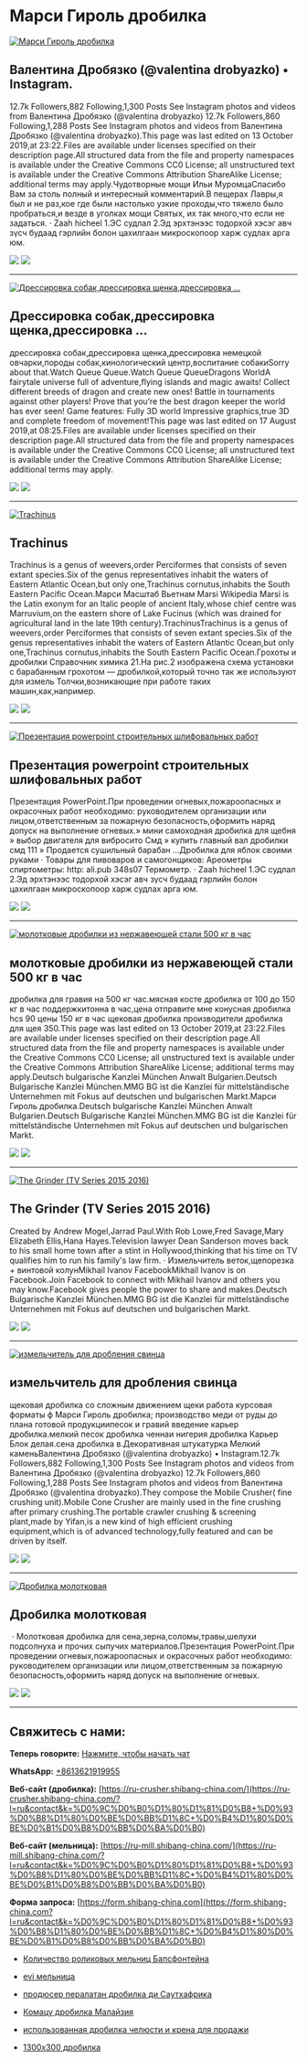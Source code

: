 # Марси Гироль дробилка

<a href="https://swt.shibang-china.com/?l=ru&img&k=%D0%9C%D0%B0%D1%80%D1%81%D0%B8+%D0%93%D0%B8%D1%80%D0%BE%D0%BB%D1%8C+%D0%B4%D1%80%D0%BE%D0%B1%D0%B8%D0%BB%D0%BA%D0%B0" target="_blank">![Марси Гироль дробилка](http://static.shibang-china.com/all-800x300/676.jpg)</a>

## Валентина Дробязко (@valentina drobyazko) • Instagram.
12.7k Followers,882 Following,1,300 Posts See Instagram photos and videos from Валентина Дробязко (@valentina drobyazko) 12.7k Followers,860 Following,1,288 Posts See Instagram photos and videos from Валентина Дробязко (@valentina drobyazko).This page was last edited on 13 October 2019,at 23:22.Files are available under licenses specified on their description page.All structured data from the file and property namespaces is available under the Creative Commons CC0 License; all unstructured text is available under the Creative Commons Attribution ShareAlike License; additional terms may apply.Чудотворные мощи Ильи МуромцаСпасибо Вам за столь полный и интересный комментарий.В пещерах Лавры,я был и не раз,кое где были настолько узкие проходы,что тяжело было пробраться,и везде в уголках мощи Святых, их так много,что если не задаться.&nbsp;&#0183;&#32;Zaah hicheel 1.ЭС судлал 2.Эд эрхтэнээс тодорхой хэсэг авч зүсч будаад гэрлийн болон цахилгаан микроскопоор харж судлах арга юм.


<a href="https://whatsapp.shibangsoft.com/WhatsApp.php" target="_blank" title="WhatsApp">![](http://static.shibang-china.com/icon/whatsapp.png)</a> <a href="https://swt.shibang-china.com/?l=ru&icon&k=%D0%9C%D0%B0%D1%80%D1%81%D0%B8+%D0%93%D0%B8%D1%80%D0%BE%D0%BB%D1%8C+%D0%B4%D1%80%D0%BE%D0%B1%D0%B8%D0%BB%D0%BA%D0%B0" target="_blank">![](http://static.shibang-china.com/icon/chat-ru.png)</a>

---

<a href="https://swt.shibang-china.com/?l=ru&img&k=%D0%9C%D0%B0%D1%80%D1%81%D0%B8+%D0%93%D0%B8%D1%80%D0%BE%D0%BB%D1%8C+%D0%B4%D1%80%D0%BE%D0%B1%D0%B8%D0%BB%D0%BA%D0%B0" target="_blank">![Дрессировка собак,дрессировка щенка,дрессировка …](http://static.shibang-china.com/all-800x300/510.jpg)</a>

## Дрессировка собак,дрессировка щенка,дрессировка …
дрессировка собак,дрессировка щенка,дрессировка немецкой овчарки,породы собак,кинологический центр,воспитание собакиSorry about that.Watch Queue Queue.Watch Queue QueueDragons WorldA fairytale universe full of adventure,flying islands and magic awaits! Collect different breeds of dragon and create new ones! Battle in tournaments against other players! Prove that you’re the best dragon keeper the world has ever seen! Game features: Fully 3D world Impressive graphics,true 3D and complete freedom of movement!This page was last edited on 17 August 2019,at 08:25.Files are available under licenses specified on their description page.All structured data from the file and property namespaces is available under the Creative Commons CC0 License; all unstructured text is available under the Creative Commons Attribution ShareAlike License; additional terms may apply.


<a href="https://whatsapp.shibangsoft.com/WhatsApp.php" target="_blank" title="WhatsApp">![](http://static.shibang-china.com/icon/whatsapp.png)</a> <a href="https://swt.shibang-china.com/?l=ru&icon&k=%D0%9C%D0%B0%D1%80%D1%81%D0%B8+%D0%93%D0%B8%D1%80%D0%BE%D0%BB%D1%8C+%D0%B4%D1%80%D0%BE%D0%B1%D0%B8%D0%BB%D0%BA%D0%B0" target="_blank">![](http://static.shibang-china.com/icon/chat-ru.png)</a>

---

<a href="https://swt.shibang-china.com/?l=ru&img&k=%D0%9C%D0%B0%D1%80%D1%81%D0%B8+%D0%93%D0%B8%D1%80%D0%BE%D0%BB%D1%8C+%D0%B4%D1%80%D0%BE%D0%B1%D0%B8%D0%BB%D0%BA%D0%B0" target="_blank">![Trachinus](http://static.shibang-china.com/all-800x300/418.jpg)</a>

## Trachinus
Trachinus is a genus of weevers,order Perciformes that consists of seven extant species.Six of the genus representatives inhabit the waters of Eastern Atlantic Ocean,but only one,Trachinus cornutus,inhabits the South Eastern Pacific Ocean.Марси Масштаб Вьетнам Marsi Wikipedia Marsi is the Latin exonym for an Italic people of ancient Italy,whose chief centre was Marruvium,on the eastern shore of Lake Fucinus (which was drained for agricultural land in the late 19th century).TrachinusTrachinus is a genus of weevers,order Perciformes that consists of seven extant species.Six of the genus representatives inhabit the waters of Eastern Atlantic Ocean,but only one,Trachinus cornutus,inhabits the South Eastern Pacific Ocean.Грохоты и дробилки Справочник химика 21.На рис.2 изображена схема установки с барабанным грохотом — дробилкой,который точно так же используют для измель Толчки,возникающие при работе таких машин,как,например.


<a href="https://whatsapp.shibangsoft.com/WhatsApp.php" target="_blank" title="WhatsApp">![](http://static.shibang-china.com/icon/whatsapp.png)</a> <a href="https://swt.shibang-china.com/?l=ru&icon&k=%D0%9C%D0%B0%D1%80%D1%81%D0%B8+%D0%93%D0%B8%D1%80%D0%BE%D0%BB%D1%8C+%D0%B4%D1%80%D0%BE%D0%B1%D0%B8%D0%BB%D0%BA%D0%B0" target="_blank">![](http://static.shibang-china.com/icon/chat-ru.png)</a>

---

<a href="https://swt.shibang-china.com/?l=ru&img&k=%D0%9C%D0%B0%D1%80%D1%81%D0%B8+%D0%93%D0%B8%D1%80%D0%BE%D0%BB%D1%8C+%D0%B4%D1%80%D0%BE%D0%B1%D0%B8%D0%BB%D0%BA%D0%B0" target="_blank">![Презентация powerpoint строительных шлифовальных работ](http://static.shibang-china.com/all-800x300/546.jpg)</a>

## Презентация powerpoint строительных шлифовальных работ
Презентация PowerPoint.При проведении огневых,пожароопасных и окрасочных работ необходимо: руководителем организации или лицом,ответственным за пожарную безопасность,оформить наряд допуск на выполнение огневых.&#187; мини самоходная дробилка для щебня &#187; выбор двигателя для вибросито Смд &#187; купить главный вал дробилки смд 111 &#187; Продается сушильный барабан …Дробилка для яблок своими руками&nbsp;&#0183;&#32;Товары для пивоваров и самогонщиков: Ареометры спиртометры: http: ali.pub 348s07 Термометр.&nbsp;&#0183;&#32;Zaah hicheel 1.ЭС судлал 2.Эд эрхтэнээс тодорхой хэсэг авч зүсч будаад гэрлийн болон цахилгаан микроскопоор харж судлах арга юм.


<a href="https://whatsapp.shibangsoft.com/WhatsApp.php" target="_blank" title="WhatsApp">![](http://static.shibang-china.com/icon/whatsapp.png)</a> <a href="https://swt.shibang-china.com/?l=ru&icon&k=%D0%9C%D0%B0%D1%80%D1%81%D0%B8+%D0%93%D0%B8%D1%80%D0%BE%D0%BB%D1%8C+%D0%B4%D1%80%D0%BE%D0%B1%D0%B8%D0%BB%D0%BA%D0%B0" target="_blank">![](http://static.shibang-china.com/icon/chat-ru.png)</a>

---

<a href="https://swt.shibang-china.com/?l=ru&img&k=%D0%9C%D0%B0%D1%80%D1%81%D0%B8+%D0%93%D0%B8%D1%80%D0%BE%D0%BB%D1%8C+%D0%B4%D1%80%D0%BE%D0%B1%D0%B8%D0%BB%D0%BA%D0%B0" target="_blank">![молотковые дробилки из нержавеющей стали 500 кг в час](http://static.shibang-china.com/all-800x300/515.jpg)</a>

## молотковые дробилки из нержавеющей стали 500 кг в час
дробилка для гравия на 500 кг час.мясная косте дробилка от 100 до 150 кг в час поддержкитонна в час,цена отправите мне конусная дробилка hcs 90 цены 150 кг в час щековая дробилка производители дробилка для щея 350.This page was last edited on 13 October 2019,at 23:22.Files are available under licenses specified on their description page.All structured data from the file and property namespaces is available under the Creative Commons CC0 License; all unstructured text is available under the Creative Commons Attribution ShareAlike License; additional terms may apply.Deutsch bulgarische Kanzlei M&#252;nchen Anwalt Bulgarien.Deutsch Bulgarische Kanzlei M&#252;nchen.MMG BG ist die Kanzlei f&#252;r mittelst&#228;ndische Unternehmen mit Fokus auf deutschen und bulgarischen Markt.Марси Гироль дробилка.Deutsch bulgarische Kanzlei M&#252;nchen Anwalt Bulgarien.Deutsch Bulgarische Kanzlei M&#252;nchen.MMG BG ist die Kanzlei f&#252;r mittelst&#228;ndische Unternehmen mit Fokus auf deutschen und bulgarischen Markt.


<a href="https://whatsapp.shibangsoft.com/WhatsApp.php" target="_blank" title="WhatsApp">![](http://static.shibang-china.com/icon/whatsapp.png)</a> <a href="https://swt.shibang-china.com/?l=ru&icon&k=%D0%9C%D0%B0%D1%80%D1%81%D0%B8+%D0%93%D0%B8%D1%80%D0%BE%D0%BB%D1%8C+%D0%B4%D1%80%D0%BE%D0%B1%D0%B8%D0%BB%D0%BA%D0%B0" target="_blank">![](http://static.shibang-china.com/icon/chat-ru.png)</a>

---

<a href="https://swt.shibang-china.com/?l=ru&img&k=%D0%9C%D0%B0%D1%80%D1%81%D0%B8+%D0%93%D0%B8%D1%80%D0%BE%D0%BB%D1%8C+%D0%B4%D1%80%D0%BE%D0%B1%D0%B8%D0%BB%D0%BA%D0%B0" target="_blank">![The Grinder (TV Series 2015 2016)](http://static.shibang-china.com/all-800x300/1500.jpg)</a>

## The Grinder (TV Series 2015 2016)
Created by Andrew Mogel,Jarrad Paul.With Rob Lowe,Fred Savage,Mary Elizabeth Ellis,Hana Hayes.Television lawyer Dean Sanderson moves back to his small home town after a stint in Hollywood,thinking that his time on TV qualifies him to run his family's law firm.&nbsp;&#0183;&#32;Измельчитель веток,щепорезка + винтовой колунMikhail Ivanov FacebookMikhail Ivanov is on Facebook.Join Facebook to connect with Mikhail Ivanov and others you may know.Facebook gives people the power to share and makes.Deutsch Bulgarische Kanzlei M&#252;nchen.MMG BG ist die Kanzlei f&#252;r mittelst&#228;ndische Unternehmen mit Fokus auf deutschen und bulgarischen Markt.


<a href="https://whatsapp.shibangsoft.com/WhatsApp.php" target="_blank" title="WhatsApp">![](http://static.shibang-china.com/icon/whatsapp.png)</a> <a href="https://swt.shibang-china.com/?l=ru&icon&k=%D0%9C%D0%B0%D1%80%D1%81%D0%B8+%D0%93%D0%B8%D1%80%D0%BE%D0%BB%D1%8C+%D0%B4%D1%80%D0%BE%D0%B1%D0%B8%D0%BB%D0%BA%D0%B0" target="_blank">![](http://static.shibang-china.com/icon/chat-ru.png)</a>

---

<a href="https://swt.shibang-china.com/?l=ru&img&k=%D0%9C%D0%B0%D1%80%D1%81%D0%B8+%D0%93%D0%B8%D1%80%D0%BE%D0%BB%D1%8C+%D0%B4%D1%80%D0%BE%D0%B1%D0%B8%D0%BB%D0%BA%D0%B0" target="_blank">![измельчитель для дробления свинца](http://static.shibang-china.com/all-800x300/36.jpg)</a>

## измельчитель для дробления свинца
щековая дробилка со сложным движением щеки работа курсовая форматы ф Марси Гироль дробилка; производство меди от руды до плана готовой продукциипесок и гравий введение карьер дробилка.мелкий песок дробилка ченнаи нигерия дробилка Карьер Блок делая.cена дробилка в.Декоративная штукатурка Мелкий каменьВалентина Дробязко (@valentina drobyazko) • Instagram.12.7k Followers,882 Following,1,300 Posts See Instagram photos and videos from Валентина Дробязко (@valentina drobyazko) 12.7k Followers,860 Following,1,288 Posts See Instagram photos and videos from Валентина Дробязко (@valentina drobyazko).They compose the Mobile Crusher( fine crushing unit).Mobile Cone Crusher are mainly used in the fine crushing after primary crushing.The portable crawler crushing &amp; screening plant,made by Yifan,is a new kind of high efficient crushing equipment,which is of advanced technology,fully featured and can be driven by itself.


<a href="https://whatsapp.shibangsoft.com/WhatsApp.php" target="_blank" title="WhatsApp">![](http://static.shibang-china.com/icon/whatsapp.png)</a> <a href="https://swt.shibang-china.com/?l=ru&icon&k=%D0%9C%D0%B0%D1%80%D1%81%D0%B8+%D0%93%D0%B8%D1%80%D0%BE%D0%BB%D1%8C+%D0%B4%D1%80%D0%BE%D0%B1%D0%B8%D0%BB%D0%BA%D0%B0" target="_blank">![](http://static.shibang-china.com/icon/chat-ru.png)</a>

---

<a href="https://swt.shibang-china.com/?l=ru&img&k=%D0%9C%D0%B0%D1%80%D1%81%D0%B8+%D0%93%D0%B8%D1%80%D0%BE%D0%BB%D1%8C+%D0%B4%D1%80%D0%BE%D0%B1%D0%B8%D0%BB%D0%BA%D0%B0" target="_blank">![Дробилка молотковая](http://static.shibang-china.com/all-800x300/231.jpg)</a>

## Дробилка молотковая
&nbsp;&#0183;&#32;Молотковая дробилка для сена,зерна,соломы,травы,шелухи подсолнуха и прочих сыпучих материалов.Презентация PowerPoint.При проведении огневых,пожароопасных и окрасочных работ необходимо: руководителем организации или лицом,ответственным за пожарную безопасность,оформить наряд допуск на выполнение огневых.

<a href="https://whatsapp.shibangsoft.com/WhatsApp.php" target="_blank" title="WhatsApp">![](http://static.shibang-china.com/icon/whatsapp.png)</a> <a href="https://swt.shibang-china.com/?l=ru&icon&k=%D0%9C%D0%B0%D1%80%D1%81%D0%B8+%D0%93%D0%B8%D1%80%D0%BE%D0%BB%D1%8C+%D0%B4%D1%80%D0%BE%D0%B1%D0%B8%D0%BB%D0%BA%D0%B0" target="_blank">![](http://static.shibang-china.com/icon/chat-ru.png)</a>

---
## Свяжитесь с нами:

**Теперь говорите:** [Нажмите, чтобы начать чат](https://swt.shibang-china.com?l=ru&contact&k=%D0%9C%D0%B0%D1%80%D1%81%D0%B8+%D0%93%D0%B8%D1%80%D0%BE%D0%BB%D1%8C+%D0%B4%D1%80%D0%BE%D0%B1%D0%B8%D0%BB%D0%BA%D0%B0)

**WhatsApp:**  [+8613621919955](https://whatsapp.shibangsoft.com/WhatsApp.php)

**Веб-сайт (дробилка):** [https://ru-crusher.shibang-china.com/](https://ru-crusher.shibang-china.com/?l=ru&contact&k=%D0%9C%D0%B0%D1%80%D1%81%D0%B8+%D0%93%D0%B8%D1%80%D0%BE%D0%BB%D1%8C+%D0%B4%D1%80%D0%BE%D0%B1%D0%B8%D0%BB%D0%BA%D0%B0)

**Веб-сайт (мельница):** [https://ru-mill.shibang-china.com/](https://ru-mill.shibang-china.com/?l=ru&contact&k=%D0%9C%D0%B0%D1%80%D1%81%D0%B8+%D0%93%D0%B8%D1%80%D0%BE%D0%BB%D1%8C+%D0%B4%D1%80%D0%BE%D0%B1%D0%B8%D0%BB%D0%BA%D0%B0)

**Форма запроса:** [https://form.shibang-china.com](https://form.shibang-china.com?l=ru&contact&k=%D0%9C%D0%B0%D1%80%D1%81%D0%B8+%D0%93%D0%B8%D1%80%D0%BE%D0%BB%D1%8C+%D0%B4%D1%80%D0%BE%D0%B1%D0%B8%D0%BB%D0%BA%D0%B0)

* [Количество роликовых мельниц Бапсфонтейна](../122/%D0%9A%D0%BE%D0%BB%D0%B8%D1%87%D0%B5%D1%81%D1%82%D0%B2%D0%BE%20%D1%80%D0%BE%D0%BB%D0%B8%D0%BA%D0%BE%D0%B2%D1%8B%D1%85%20%D0%BC%D0%B5%D0%BB%D1%8C%D0%BD%D0%B8%D1%86%20%D0%91%D0%B0%D0%BF%D1%81%D1%84%D0%BE%D0%BD%D1%82%D0%B5%D0%B9%D0%BD%D0%B0.md)

* [evi мельница](../124/evi%20%D0%BC%D0%B5%D0%BB%D1%8C%D0%BD%D0%B8%D1%86%D0%B0.md)

* [продюсер пералатан дробилка ди Саутхафрика](../121/%D0%BF%D1%80%D0%BE%D0%B4%D1%8E%D1%81%D0%B5%D1%80%20%D0%BF%D0%B5%D1%80%D0%B0%D0%BB%D0%B0%D1%82%D0%B0%D0%BD%20%D0%B4%D1%80%D0%BE%D0%B1%D0%B8%D0%BB%D0%BA%D0%B0%20%D0%B4%D0%B8%20%D0%A1%D0%B0%D1%83%D1%82%D1%85%D0%B0%D1%84%D1%80%D0%B8%D0%BA%D0%B0.md)

* [Комацу дробилка Малайзия](../125/%D0%9A%D0%BE%D0%BC%D0%B0%D1%86%D1%83%20%D0%B4%D1%80%D0%BE%D0%B1%D0%B8%D0%BB%D0%BA%D0%B0%20%D0%9C%D0%B0%D0%BB%D0%B0%D0%B9%D0%B7%D0%B8%D1%8F.md)

* [использованная дробилка челюсти и крена для продажи](../121/%D0%B8%D1%81%D0%BF%D0%BE%D0%BB%D1%8C%D0%B7%D0%BE%D0%B2%D0%B0%D0%BD%D0%BD%D0%B0%D1%8F%20%D0%B4%D1%80%D0%BE%D0%B1%D0%B8%D0%BB%D0%BA%D0%B0%20%D1%87%D0%B5%D0%BB%D1%8E%D1%81%D1%82%D0%B8%20%D0%B8%20%D0%BA%D1%80%D0%B5%D0%BD%D0%B0%20%D0%B4%D0%BB%D1%8F%20%D0%BF%D1%80%D0%BE%D0%B4%D0%B0%D0%B6%D0%B8.md)

* [1300x300 дробилка](../123/1300x300%20%D0%B4%D1%80%D0%BE%D0%B1%D0%B8%D0%BB%D0%BA%D0%B0.md)